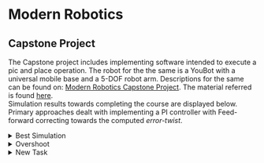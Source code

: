 # Modern Robotics

## Capstone Project
The Capstone project includes implementing software intended to execute a pic and place operation. The robot for the the same is a YouBot with a universal mobile base and a 5-DOF robot arm. Descriptions for the same can be found on: [Modern Robotics Capstone Project](https://hades.mech.northwestern.edu/index.php/Mobile_Manipulation_Capstone). The material referred is found [here](https://hades.mech.northwestern.edu/index.php/Modern_Robotics). \
Simulation results towards completing the course are displayed below. Primary approaches dealt with implementing a PI controller with Feed-forward correcting towards the computed *error-twist*.

<details>
<summary> Best Simulation</summary>

The task entails moving the cube from (x,y)=(1,0) to (x,y)=(0,-1).\
**Error-Twist over time.**
![bestSim](https://github.com/adi25wagh/Modern_Robotics/blob/main/results/best/bestSimFig.png?raw=true)

**Simulation**
![bestSim](https://github.com/adi25wagh/Modern_Robotics/blob/main/results/best/bestSim.gif)

|Parameter|Proportional Gain|Integral Gain|Feed-Forwards enabled|
|--------:|-----------------|-------------|---------------------|
|		 Value|				 |            3|                 True|
</details>

<details>
<summary> Overshoot </summary>

The task entails moving the cube from (x,y)=(1,0) to (x,y)=(0,-1).\
**Error-Twist over time.**
![overshootSim](https://github.com/adi25wagh/Modern_Robotics/blob/main/results/overshoot/overshootSimFig.png?raw=true)

**Simulation**
![overshootSim](https://github.com/adi25wagh/Modern_Robotics/blob/main/results/overshoot/overshootSim.gif)

|Parameter|Proportional Gain|Integral Gain|Feed-Forwards enabled|
|--------:|-----------------|-------------|---------------------|
|		 Value|				 5.5|            3|                False|
</details>

<details>
<summary> New Task </summary>

The task entails moving the cube from (x,y)=(1,-1) to (x,y)=(-1,1).\
**Error-Twist over time.**
![newTaskSim](https://github.com/adi25wagh/Modern_Robotics/blob/main/results/newTask/newTaskFig.png?raw=true)

**Simulation**
![newTaskSim](https://github.com/adi25wagh/Modern_Robotics/blob/main/results/newTask/newTaskSim.gif)

|Parameter|Proportional Gain|Integral Gain|Feed-Forwards enabled|
|--------:|-----------------|-------------|---------------------|
|     Value|				 5.5|            3|                 True|

![image]()
</details>